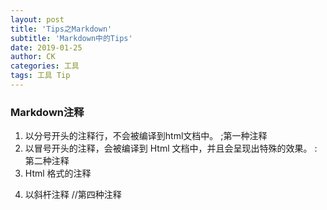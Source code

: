 ```yaml
---
layout: post
title: 'Tips之Markdown'
subtitle: 'Markdown中的Tips'
date: 2019-01-25
author: CK
categories: 工具
tags: 工具 Tip
---
```


### Markdown注释
1. 以分号开头的注释行，不会被编译到html文档中。
;第一种注释
2. 以冒号开头的注释，会被编译到 Html 文档中，并且会呈现出特殊的效果。
:第二种注释
3. Html 格式的注释
<!--第三种注释-->
4. 以斜杆注释
//第四种注释
